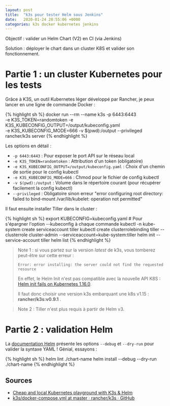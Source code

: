 ```yaml
---
layout: post
title:  "k3s pour tester Helm sous Jenkins"
date:   2020-01-24 20:55:06 +0000
categories: k3s docker kubernetes jenkins
---
```



Objectif : valider un Helm Chart (V2) en CI (via Jenkins)

Solution : déployer le chart dans un cluster K8S et valider son fonctionnement.

# Partie 1 : un cluster Kubernetes pour les tests

Grâce à K3S, un outil Kubernetes léger développé par Rancher, je peux lancer en une ligne de commande Docker :

{% highlight sh %}
docker run --rm --name k3s -p 6443:6443 \
  -e K3S_TOKEN=randomtoken -e K3S_KUBECONFIG_OUTPUT=/output/kubeconfig.yaml \
  -e K3S_KUBECONFIG_MODE=666 -v $(pwd):/output --privileged rancher/k3s server
{% endhighlight %}

Les options en détail :

- `-p 6443:6443` :  Pour exposer le port API sur le réseau local
- `-e K3S_TOKEN=randomtoken` : Attribution d'un token (obligatoire)
- `-e K3S_KUBECONFIG_OUTPUT=/output/kubeconfig.yaml` : Choix d'un chemin de sortie pour le config kubectl
- `-e K3S_KUBECONFIG_MODE=666` : Chmod pour le fichier de config kubectl
- `-v $(pwd):/output` : Volume dans le répertoire courant (pour récupérer facilement la config kubectl)
- `--privileged` : Obligatoire sinon erreur "error configuring root directory: failed to bind-mount /var/lib/kubelet: operation not permitted"

Il faut ensuite installer Tiller dans le cluster :

{% highlight sh %}
export KUBECONFIG=kubeconfig.yaml # Pour s'épargner l'option --kubeconfig à chaque commande
kubectl -n kube-system create serviceaccount tiller
kubectl create clusterrolebinding tiller --clusterrole cluster-admin --serviceaccount=kube-system:tiller
helm init --service-account tiller
helm list
{% endhighlight %}

> Note 1 : si vous partez sur la version _latest_ de k3s, vous tomberez peut-être sur cette erreur : 
>
> `Error: error installing: the server could not find the requested resource`
>
> En effet, le Helm Init n'est pas compatible avec la nouvelle API K8S : [Helm init fails on Kubernetes 1.16.0](https://github.com/helm/helm/issues/6374).
> 
> Il faut donc choisir une version k3s embarquant une k8s v1.15 : **rancher/k3s:v0.9.1** .

> Note 2 : Tiller n'est plus requis à partir de Helm v3.



# Partie 2 : validation Helm

La [documentation Helm](https://v2.helm.sh/docs/chart_template_guide/#debugging-templates) présente les options `--debug` et `--dry-run` pour valider la syntaxe YAML ! Génial, essayons :

{% highlight sh %}
helm lint ./chart-name
helm install --debug --dry-run ./chart-name
{% endhighlight %}




## Sources

- [Cheap and local Kubernetes playground with K3s & Helm](https://medium.com/@marcovillarreal_40011/cheap-and-local-kubernetes-playground-with-k3s-helm-5a0e2a110de9)
- [k3s/docker-compose.yml at master · rancher/k3s · GitHub](https://github.com/rancher/k3s/blob/master/docker-compose.yml)
